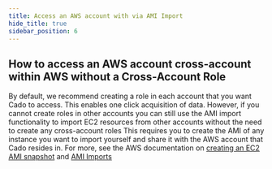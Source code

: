 ```yaml
---
title: Access an AWS account with via AMI Import
hide_title: true
sidebar_position: 6
---
```


## How to access an AWS account cross-account within AWS without a Cross-Account Role

By default, we recommend creating a role in each account that you want Cado to access. 
This enables one click acquisition of data.
However, if you cannot create roles in other accounts you can still use the AMI import functionality to import EC2 resources from other accounts without the need to create any cross-account roles
This requires you to create the AMI of any instance you want to import yourself and share it with the AWS account that Cado resides in.
For more, see the AWS documentation on [creating an EC2 AMI snapshot](https://docs.aws.amazon.com/toolkit-for-visual-studio/latest/user-guide/tkv-create-ami-from-instance.html) and [AMI Imports](../../../discovery-import/import/aws/aws-ami)